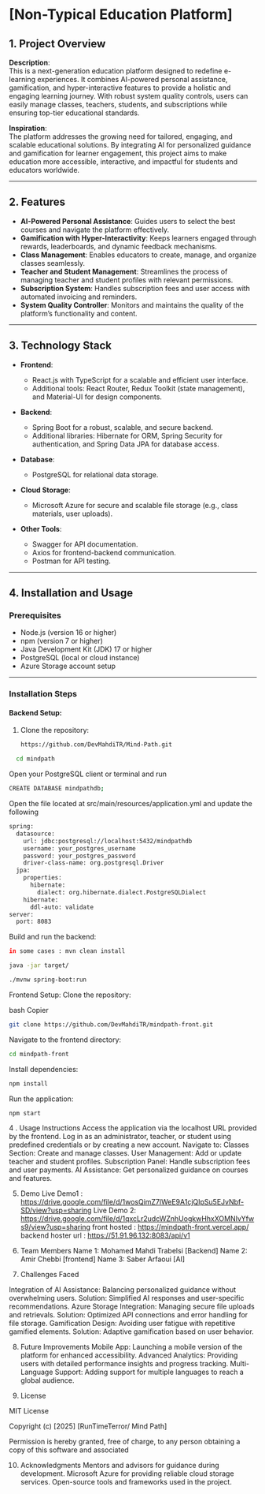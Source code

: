 # [Non-Typical Education Platform]

## 1. Project Overview

**Description**:  
This is a next-generation education platform designed to redefine e-learning experiences. It combines AI-powered personal assistance, gamification, and hyper-interactive features to provide a holistic and engaging learning journey. With robust system quality controls, users can easily manage classes, teachers, students, and subscriptions while ensuring top-tier educational standards.

**Inspiration**:  
The platform addresses the growing need for tailored, engaging, and scalable educational solutions. By integrating AI for personalized guidance and gamification for learner engagement, this project aims to make education more accessible, interactive, and impactful for students and educators worldwide.

---

## 2. Features

- **AI-Powered Personal Assistance**: Guides users to select the best courses and navigate the platform effectively.
- **Gamification with Hyper-Interactivity**: Keeps learners engaged through rewards, leaderboards, and dynamic feedback mechanisms.
- **Class Management**: Enables educators to create, manage, and organize classes seamlessly.
- **Teacher and Student Management**: Streamlines the process of managing teacher and student profiles with relevant permissions.
- **Subscription System**: Handles subscription fees and user access with automated invoicing and reminders.
- **System Quality Controller**: Monitors and maintains the quality of the platform’s functionality and content.

---

## 3. Technology Stack

- **Frontend**:  
  - React.js with TypeScript for a scalable and efficient user interface.
  - Additional tools: React Router, Redux Toolkit (state management), and Material-UI for design components.

- **Backend**:  
  - Spring Boot for a robust, scalable, and secure backend.
  - Additional libraries: Hibernate for ORM, Spring Security for authentication, and Spring Data JPA for database access.

- **Database**:  
  - PostgreSQL for relational data storage.

- **Cloud Storage**:  
  - Microsoft Azure for secure and scalable file storage (e.g., class materials, user uploads).

- **Other Tools**:  
  - Swagger for API documentation.
  - Axios for frontend-backend communication.
  - Postman for API testing.

---

## 4. Installation and Usage

### **Prerequisites**

- Node.js (version 16 or higher)
- npm (version 7 or higher)
- Java Development Kit (JDK) 17 or higher
- PostgreSQL (local or cloud instance)
- Azure Storage account setup

---

### **Installation Steps**

#### Backend Setup:

1. Clone the repository:
   ```bash
   https://github.com/DevMahdiTR/Mind-Path.git

```bash
  cd mindpath
```

Open your PostgreSQL client or terminal and run
```bash
CREATE DATABASE mindpathdb;
```
Open the file located at src/main/resources/application.yml and update the following
```bash
spring:
  datasource:
    url: jdbc:postgresql://localhost:5432/mindpathdb
    username: your_postgres_username
    password: your_postgres_password
    driver-class-name: org.postgresql.Driver
  jpa:
    properties:
      hibernate:
        dialect: org.hibernate.dialect.PostgreSQLDialect
    hibernate:
      ddl-auto: validate
server:
  port: 8083

```
Build and run the backend:
```bash
in some cases : mvn clean install

java -jar target/

./mvnw spring-boot:run
```
Frontend Setup:
Clone the repository:

bash
Copier
```bash
git clone https://github.com/DevMahdiTR/mindpath-front.git
```
Navigate to the frontend directory:

```bash
cd mindpath-front
```

Install dependencies:


```bash
npm install
```

Run the application:
```bash
npm start
```

4 . Usage Instructions
Access the application via the localhost URL provided by the frontend.
Log in as an administrator, teacher, or student using predefined credentials or by creating a new account.
Navigate to:
Classes Section: Create and manage classes.
User Management: Add or update teacher and student profiles.
Subscription Panel: Handle subscription fees and user payments.
AI Assistance: Get personalized guidance on courses and features.

5. Demo
Live Demo1 : https://drive.google.com/file/d/1wosQimZ7lWeE9A1cjQIpSu5EJvNbf-SD/view?usp=sharing
Live Demo 2: https://drive.google.com/file/d/1qxcLr2udcWZnhUogkwHhxXOMNIvYfws9/view?usp=sharing
front hosted : https://mindpath-front.vercel.app/
backend hoster url : https://51.91.96.132:8083/api/v1

6. Team Members
Name 1: Mohamed Mahdi Trabelsi [Backend]
Name 2: Amir Chebbi [frontend]
Name 3: Saber Arfaoui [AI]

7. Challenges Faced

Integration of AI Assistance: Balancing personalized guidance without overwhelming users.
Solution: Simplified AI responses and user-specific recommendations.
Azure Storage Integration: Managing secure file uploads and retrievals.
Solution: Optimized API connections and error handling for file storage.
Gamification Design: Avoiding user fatigue with repetitive gamified elements.
Solution: Adaptive gamification based on user behavior.


8. Future Improvements
Mobile App: Launching a mobile version of the platform for enhanced accessibility.
Advanced Analytics: Providing users with detailed performance insights and progress tracking.
Multi-Language Support: Adding support for multiple languages to reach a global audience.


9. License

MIT License

Copyright (c) [2025] [RunTimeTerror/ Mind Path]

Permission is hereby granted, free of charge, to any person obtaining a copy of this software and associated


10. Acknowledgments
Mentors and advisors for guidance during development.
Microsoft Azure for providing reliable cloud storage services.
Open-source tools and frameworks used in the project.

